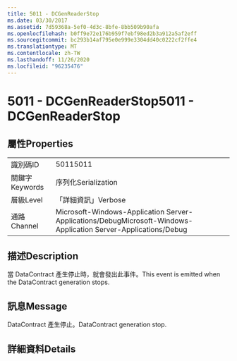```yaml
---
title: 5011 - DCGenReaderStop
ms.date: 03/30/2017
ms.assetid: 7d59368a-5ef0-4d3c-8bfe-8bb509b90afa
ms.openlocfilehash: b0ff9e72e176b959f7ebf98ed2b3a912a5af2eff
ms.sourcegitcommit: bc293b14af795e0e999e3304dd40c0222cf2ffe4
ms.translationtype: MT
ms.contentlocale: zh-TW
ms.lasthandoff: 11/26/2020
ms.locfileid: "96235476"
---
```

# <a name="5011---dcgenreaderstop"></a><span data-ttu-id="e8e33-102">5011 - DCGenReaderStop</span><span class="sxs-lookup"><span data-stu-id="e8e33-102">5011 - DCGenReaderStop</span></span>

## <a name="properties"></a><span data-ttu-id="e8e33-103">屬性</span><span class="sxs-lookup"><span data-stu-id="e8e33-103">Properties</span></span>  
  
|||  
|-|-|  
|<span data-ttu-id="e8e33-104">識別碼</span><span class="sxs-lookup"><span data-stu-id="e8e33-104">ID</span></span>|<span data-ttu-id="e8e33-105">5011</span><span class="sxs-lookup"><span data-stu-id="e8e33-105">5011</span></span>|  
|<span data-ttu-id="e8e33-106">關鍵字</span><span class="sxs-lookup"><span data-stu-id="e8e33-106">Keywords</span></span>|<span data-ttu-id="e8e33-107">序列化</span><span class="sxs-lookup"><span data-stu-id="e8e33-107">Serialization</span></span>|  
|<span data-ttu-id="e8e33-108">層級</span><span class="sxs-lookup"><span data-stu-id="e8e33-108">Level</span></span>|<span data-ttu-id="e8e33-109">「詳細資訊」</span><span class="sxs-lookup"><span data-stu-id="e8e33-109">Verbose</span></span>|  
|<span data-ttu-id="e8e33-110">通路</span><span class="sxs-lookup"><span data-stu-id="e8e33-110">Channel</span></span>|<span data-ttu-id="e8e33-111">Microsoft-Windows-Application Server-Applications/Debug</span><span class="sxs-lookup"><span data-stu-id="e8e33-111">Microsoft-Windows-Application Server-Applications/Debug</span></span>|  
  
## <a name="description"></a><span data-ttu-id="e8e33-112">描述</span><span class="sxs-lookup"><span data-stu-id="e8e33-112">Description</span></span>  

 <span data-ttu-id="e8e33-113">當 DataContract 產生停止時，就會發出此事件。</span><span class="sxs-lookup"><span data-stu-id="e8e33-113">This event is emitted when the DataContract generation stops.</span></span>  
  
## <a name="message"></a><span data-ttu-id="e8e33-114">訊息</span><span class="sxs-lookup"><span data-stu-id="e8e33-114">Message</span></span>  

 <span data-ttu-id="e8e33-115">DataContract 產生停止。</span><span class="sxs-lookup"><span data-stu-id="e8e33-115">DataContract generation stop.</span></span>  
  
## <a name="details"></a><span data-ttu-id="e8e33-116">詳細資料</span><span class="sxs-lookup"><span data-stu-id="e8e33-116">Details</span></span>
